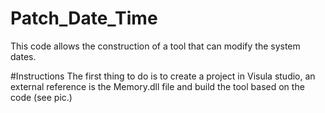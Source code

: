 # Patch_Date_Time
This code allows the construction of a tool that can modify the system dates.

#Instructions
The first thing to do is to create a project in Visula studio, an external reference is the 
Memory.dll file and build the tool based on the code (see pic.)
